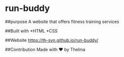 # run-buddy

##purpose
A website that offers fitness training services

##Built with
*HTML
*CSS

##Website
https://th-svn.github.io/run-buddy/

##Contribution
Made with ❤️ by Thelma 
